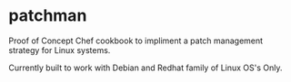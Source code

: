 patchman
========
Proof of Concept Chef cookbook to impliment a patch management strategy for Linux systems.

Currently built to work with Debian and Redhat family of Linux OS's Only.
